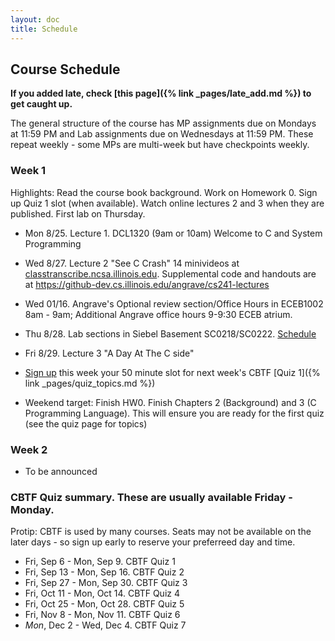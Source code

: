 ```yaml
---
layout: doc
title: Schedule
---
```


## Course Schedule

**If you added late, check [this page]({% link _pages/late_add.md %}) to get caught up.**

The general structure of the course has MP assignments due on Mondays at 11:59 PM and Lab assignments due on Wednesdays at 11:59 PM. These repeat weekly - some MPs are multi-week but have checkpoints weekly.

### Week 1

Highlights: Read the course book background. Work on Homework 0. Sign up Quiz 1 slot (when available). Watch online lectures 2 and 3 when they are published. First lab on Thursday.

* Mon 8/25. Lecture 1. DCL1320 (9am or 10am) Welcome to C and System Programming

* Wed 8/27. Lecture 2 "See C Crash" 14 minivideos at [classtranscribe.ncsa.illinois.edu](https://classtranscribe.ncsa.illinois.edu). 
Supplemental code and handouts are at https://github-dev.cs.illinois.edu/angrave/cs241-lectures
* Wed 01/16. Angrave's Optional review section/Office Hours in ECEB1002 8am - 9am; Additional Angrave office hours 9-9:30 ECEB atrium.

* Thu 8/28. Lab sections in Siebel Basement SC0218/SC0222. [Schedule](https://courses.illinois.edu/schedule/2019/spring/CS/241)

* Fri 8/29. Lecture 3 "A Day At The C side" 

* [Sign up](https://cbtf.engr.illinois.edu/) this week your 50 minute slot for next week's CBTF [Quiz 1]({% link _pages/quiz_topics.md %})

* Weekend target: Finish HW0. Finish Chapters 2 (Background) and 3 (C Programming Language). This will ensure you are ready for the first quiz (see the quiz page for topics)

### Week 2

* To be announced


### CBTF Quiz summary. These are usually available Friday - Monday. 

Protip: CBTF is used by many courses. Seats may not be available on the later days - so sign up early to reserve your preferreed day and time.

* Fri, Sep 6 - Mon, Sep 9. CBTF Quiz 1
* Fri, Sep 13 - Mon, Sep 16. CBTF Quiz 2
* Fri, Sep 27 - Mon, Sep 30. CBTF Quiz 3
* Fri, Oct 11 - Mon, Oct 14. CBTF Quiz 4
* Fri, Oct 25 - Mon, Oct 28. CBTF Quiz 5
* Fri, Nov 8 - Mon, Nov 11. CBTF Quiz 6
* *Mon*, Dec 2 - Wed, Dec 4. CBTF Quiz 7

